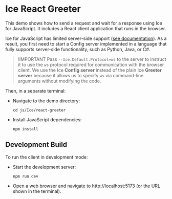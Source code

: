 # Ice React Greeter

This demo shows how to send a request and wait for a response using Ice for JavaScript. It includes a React client
application that runs in the browser.

Ice for JavaScript has limited server-side support ([see documentation][1]). As a result, you first need to start a
Config server implemented in a language that fully supports server-side functionality, such as Python, Java, or C#.

> !IMPORTANT
> Pass `--Ice.Default.Protocol=ws` to the server to instruct it to use the `ws` protocol required for communication with
> the browser client. We use the Ice **Config server** instead of the plain Ice **Greeter server** because it allows us
> to specify `ws` via command-line arguments without modifying the code.

Then, in a separate terminal:

- Navigate to the demo directory:

    ```shell
    cd js/Ice/react-greeter
    ```

- Install JavaScript dependencies:

    ```shell
    npm install
    ```

## Development Build

To run the client in development mode:

- Start the development server:

    ```shell
    npm run dev
    ```

- Open a web browser and navigate to http://localhost:5173 (or the URL shown in the terminal).

[1]: https://doc.zeroc.com/ice/3.7/language-mappings/javascript-mapping

